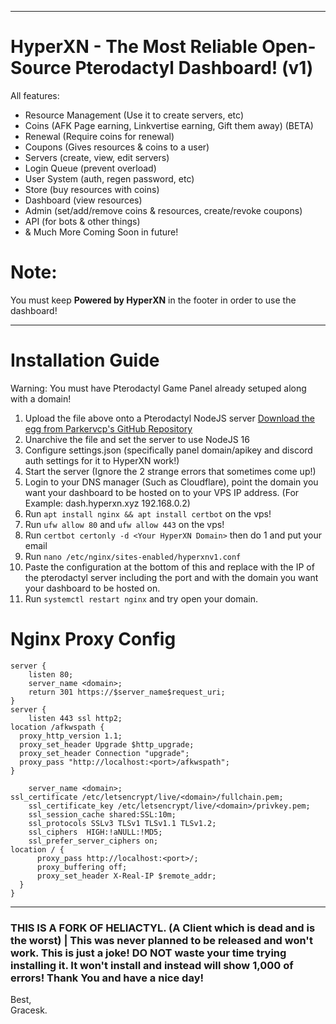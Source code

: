 <hr>

# HyperXN - The Most Reliable Open-Source Pterodactyl Dashboard! (v1)

All features:
- Resource Management (Use it to create servers, etc)
- Coins (AFK Page earning, Linkvertise earning, Gift them away) (BETA)
- Renewal (Require coins for renewal)
- Coupons (Gives resources & coins to a user)
- Servers (create, view, edit servers)
- Login Queue (prevent overload)
- User System (auth, regen password, etc)
- Store (buy resources with coins)
- Dashboard (view resources)
- Admin (set/add/remove coins & resources, create/revoke coupons)
- API (for bots & other things)
- & Much More Coming Soon in future!
  
# Note:

You must keep **Powered by HyperXN** in the footer in order to use the dashboard!

<hr>

# Installation Guide

Warning: You must have Pterodactyl Game Panel already setuped along with a domain!
1. Upload the file above onto a Pterodactyl NodeJS server [Download the egg from Parkervcp's GitHub Repository](https://github.com/parkervcp/eggs/tree/master/bots/discord/discord.js)
2. Unarchive the file and set the server to use NodeJS 16
3. Configure settings.json (specifically panel domain/apikey and discord auth settings for it to HyperXN work!)
4. Start the server (Ignore the 2 strange errors that sometimes come up!)
5. Login to your DNS manager (Such as Cloudflare), point the domain you want your dashboard to be hosted on to your VPS IP address. (For Example: dash.hyperxn.xyz 192.168.0.2)
6. Run `apt install nginx && apt install certbot` on the vps!
7. Run `ufw allow 80` and `ufw allow 443` on the vps!
8. Run `certbot certonly -d <Your HyperXN Domain>` then do 1 and put your email
9. Run `nano /etc/nginx/sites-enabled/hyperxnv1.conf`
10. Paste the configuration at the bottom of this and replace with the IP of the pterodactyl server including the port and with the domain you want your dashboard to be hosted on.
11. Run `systemctl restart nginx` and try open your domain.

# Nginx Proxy Config
```Nginx
server {
    listen 80;
    server_name <domain>;
    return 301 https://$server_name$request_uri;
}
server {
    listen 443 ssl http2;
location /afkwspath {
  proxy_http_version 1.1;
  proxy_set_header Upgrade $http_upgrade;
  proxy_set_header Connection "upgrade";
  proxy_pass "http://localhost:<port>/afkwspath";
}
    
    server_name <domain>;
ssl_certificate /etc/letsencrypt/live/<domain>/fullchain.pem;
    ssl_certificate_key /etc/letsencrypt/live/<domain>/privkey.pem;
    ssl_session_cache shared:SSL:10m;
    ssl_protocols SSLv3 TLSv1 TLSv1.1 TLSv1.2;
    ssl_ciphers  HIGH:!aNULL:!MD5;
    ssl_prefer_server_ciphers on;
location / {
      proxy_pass http://localhost:<port>/;
      proxy_buffering off;
      proxy_set_header X-Real-IP $remote_addr;
  }
}
```

<hr>

### THIS IS A FORK OF HELIACTYL. (A Client which is dead and is the worst) | This was never planned to be released and won't work. This is just a joke! DO NOT waste your time trying installing it. It won't install and instead will show 1,000 of errors! Thank You and have a nice day!

Best,
<br>
Gracesk.



